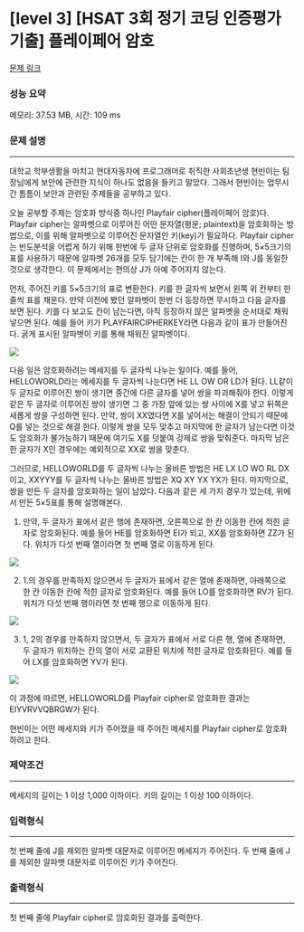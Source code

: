 # [level 3] [HSAT 3회 정기 코딩 인증평가 기출] 플레이페어 암호

[문제 링크](https://softeer.ai/practice/info.do?idx=1&eid=804&sw_prbl_sbms_sn=187835)

### 성능 요약
메모리: 37.53 MB, 시간: 109 ms

### 문제 설명

-----

대학교 학부생활을 마치고 현대자동차에 프로그래머로 취직한 사회초년생 현빈이는 팀장님에게 보안에 관련한 지식이 하나도 없음을 들키고 말았다. 그래서 현빈이는 업무시간 틈틈이 보안과 관련된 주제들을 공부하고 있다.

오늘 공부할 주제는 암호화 방식중 하나인 Playfair cipher(플레이페어 암호)다. Playfair cipher는 알파벳으로 이루어진 어떤 문자열(평문; plaintext)을 암호화하는 방법으로, 이를 위해 알파벳으로 이루어진 문자열인 키(key)가 필요하다. Playfair cipher는 빈도분석을 어렵게 하기 위해 한번에 두 글자 단위로 암호화를 진행하며, 5×5크기의 표를 사용하기 때문에 알파벳 26개를 모두 담기에는 칸이 한 개 부족해 I와 J를 동일한 것으로 생각한다. 이 문제에서는 편의상 J가 아예 주어지지 않는다.

먼저, 주어진 키를 5×5크기의 표로 변환한다. 키를 한 글자씩 보면서 왼쪽 위 칸부터 한줄씩 표를 채운다. 만약 이전에 봤던 알파벳이 한번 더 등장하면 무시하고 다음 글자를 보면 된다. 키를 다 보고도 칸이 남는다면, 아직 등장하지 않은 알파벳을 순서대로 채워넣으면 된다. 예를 들어 키가 PLAYFAIRCIPHERKEY라면 다음과 같이 표가 만들어진다. 굵게 표시된 알파벳이 키를 통해 채워진 알파벳이다.

![](https://softeer.ai/upload/2021/12/20211217_173746926_52835.png)

다음 일은 암호화하려는 메세지를 두 글자씩 나누는 일이다. 예를 들어, HELLOWORLD라는 메세지를 두 글자씩 나눈다면 HE LL OW OR LD가 된다. LL같이 두 글자로 이루어진 쌍이 생기면 중간에 다른 글자를 넣어 쌍을 파괴해줘야 한다. 이렇게 같은 두 글자로 이루어진 쌍이 생기면 그 중 가장 앞에 있는 쌍 사이에 X를 넣고 뒤쪽은 새롭게 쌍을 구성하면 된다. 만약, 쌍이 XX였다면 X를 넣어서는 해결이 안되기 때문에 Q를 넣는 것으로 해결 한다. 이렇게 쌍을 모두 맞추고 마지막에 한 글자가 남는다면 이것도 암호화가 불가능하기 때문에 여기도 X를 덧붙여 강제로 쌍을 맞춰준다. 마지막 남은 한 글자가 X인 경우에는 예외적으로 XX로 쌍을 맞춘다.

그러므로, HELLOWORLD를 두 글자씩 나누는 올바른 방법은 HE LX LO WO RL DX이고, XXYYY를 두 글자씩 나누는 올바른 방법은 XQ XY YX YX가 된다. 마지막으로, 쌍을 만든 두 글자를 암호화하는 일이 남았다. 다음과 같은 세 가지 경우가 있는데, 위에서 만든 5×5표를 통해 설명해본다.

1. 만약, 두 글자가 표에서 같은 행에 존재하면, 오른쪽으로 한 칸 이동한 칸에 적힌 글자로 암호화된다. 예를 들어 HE를 암호화하면 EI가 되고, XX를 암호화하면 ZZ가 된다. 위치가 다섯 번째 열이라면 첫 번째 열로 이동하게 된다.

![](https://softeer.ai/upload/2021/12/20211217_174122154_84160.png)

2. 1.의 경우를 만족하지 않으면서 두 글자가 표에서 같은 열에 존재하면, 아래쪽으로 한 칸 이동한 칸에 적힌 글자로 암호화된다. 예를 들어 LO를 암호화하면 RV가 된다. 위치가 다섯 번째 행이라면 첫 번째 행으로 이동하게 된다.

![](https://softeer.ai/upload/2021/12/20211217_174255968_61302.png)

3. 1, 2의 경우를 만족하지 않으면서, 두 글자가 표에서 서로 다른 행, 열에 존재하면, 두 글자가 위치하는 칸의 열이 서로 교환된 위치에 적힌 글자로 암호화된다. 예를 들어 LX를 암호화하면 YV가 된다.

![](https://softeer.ai/upload/2021/12/20211217_174318391_49786.png)

이 과정에 따르면, HELLOWORLD를 Playfair cipher로 암호화한 결과는 EIYVRVVQBRGW가 된다.

현빈이는 어떤 메세지와 키가 주어졌을 때 주어진 메세지를 Playfair cipher로 암호화하려고 한다.

### 제약조건

-----

메세지의 길이는 1 이상 1,000 이하이다.
키의 길이는 1 이상 100 이하이다.

### 입력형식
-----
첫 번째 줄에 J를 제외한 알파벳 대문자로 이루어진 메세지가 주어진다.
두 번째 줄에 J를 제외한 알파벳 대문자로 이루어진 키가 주어진다.

### 출력형식
-----
첫 번째 줄에 Playfair cipher로 암호화된 결과를 출력한다.
